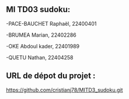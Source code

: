 ## MI TD03 sudoku:

-PACE-BAUCHET Raphaël, 22400401

-BRUMEA Marian, 22402286

-OKE Abdoul kader, 22401989

-QUETU Nathan, 22404258

## URL de dépot du projet :

https://github.com/cristianj78/MITD3_sudoku.git
